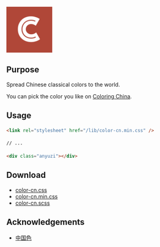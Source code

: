 <a href="https://se.joway.io/" target="_blank"><img width="120px" src="coloring.png" alt="logo"></a>

## Purpose

Spread Chinese classical colors to the world.

You can pick the color you like on [Coloring China](https://se.joway.io/).

## Usage

```html
<link rel="stylesheet" href="/lib/color-cn.min.css" />

// ...

<div class="anyuzi"></div>
```

## Download

- [color-cn.css](https://se.joway.io/lib/color-cn.css)
- [color-cn.min.css](https://se.joway.io/lib/color-cn.min.css)
- [color-cn.scss](https://se.joway.io/lib/color-cn.scss)

## Acknowledgements

- [中国色](http://zhongguose.com/)
